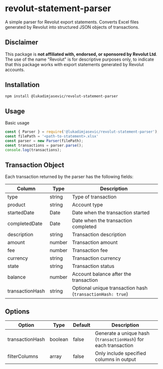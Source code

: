 # revolut-statement-parser

A simple parser for Revolut export statements. Converts Excel files generated by Revolut into structured JSON objects of transactions.

## Disclaimer

This package is **not affiliated with, endorsed, or sponsored by Revolut Ltd**.  
The use of the name "Revolut" is for descriptive purposes only, to indicate that this package works with export statements generated by Revolut accounts.

## Installation

```bash
npm install @lukadimjasevic/revolut-statement-parser
```

## Usage
Basic usage
```js
const { Parser } = require('@lukadimjasevic/revolut-statement-parser');
const filePath = '<path-to-statement>.xlsx'
const parser = new Parser(filePath);
const transactions = parser.parse();
console.log(transactions);
```
## Transaction Object

Each transaction returned by the parser has the following fields:

| Column            | Type    | Description                                                |
|-------------------|---------|------------------------------------------------------------|
| type              | string  | Type of transaction                                        |
| product           | string  | Account type                                               |
| startedDate       | Date    | Date when the transaction started                          |
| completedDate     | Date    | Date when the transaction completed                        |
| description       | string  | Transaction description                                    |
| amount            | number  | Transaction amount                                         |
| fee               | number  | Transaction fee                                            |
| currency          | string  | Transaction currency                                       |
| state             | string  | Transaction status                                         |
| balance           | number  | Account balance after the transaction                      |
| transactionHash   | string  | Optional unique transaction hash (`transactionHash: true`) |

## Options

| Option          | Type            | Default | Description                                                     |
| --------------- | --------------- | ------- | --------------------------------------------------------------- |
| transactionHash | boolean         | false   | Generate a unique hash (`transactionHash`) for each transaction |
| filterColumns   | array           | false   | Only include specified columns in output                        |
